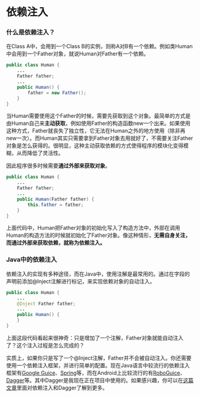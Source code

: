 # 依赖注入

### 什么是依赖注入？

在Class A中，会用到一个Class B的实例，则称A对B有一个依赖。例如类Human中会用到一个Father对象，就说Human对Father有一个依赖。

```java
public class Human {
    ...
    Father father;
    ...
    public Human() {
        father = new Father();
    }
}
```

当Human需要使用这个Father的时候，需要先获取到这个对象。最简单的方式是由Human自己来**主动获取**，例如使用Father的构造函数new一个出来。如果使用这种方式，Father就丧失了独立性，它无法在Human之外的地方使用（除非再new一次）。而Human其实只需要拿到Father对象去用就好了，不需要关注Father对象是怎么获得的。很明显，这种主动获取依赖的方式使得程序的模块化变得模糊，从而降低了灵活性。

因此程序很多时候需要**通过外部来获取对象**。

```java
public class Human {
    ...
    Father father;
    ...
    public Human(Father father) {
        this.father = father;
    }
}
```

上面代码中，Human把Father对象的初始化写入了构造方法中，外部在调用Human的构造方法的时候就初始化了Father对象。像这种情形，**无需自身关注，而通过外部来获取依赖，就称为依赖注入。**

### Java中的依赖注入

依赖注入的实现有多种途径，而在Java中，使用注解是最常用的。通过在字段的声明前添加@Inject注解进行标记，来实现依赖对象的自动注入。

```java
public class Human {
    ...
    @Inject Father father;
    ...
    public Human() {
    }
}
```

上面这段代码看起来很神奇：只是增加了一个注解，Father对象就能自动注入了？这个注入过程是怎么完成的？

实质上，如果你只是写了一个@Inject注解，Father并不会被自动注入。你还需要使用一个依赖注入框架，并进行简单的配置。现在Java语言中较流行的依赖注入框架有[Google Guice](https://github.com/google/guice)、[Spring](http://projects.spring.io/spring-framework/)等，而在Android上比较流行的有[RoboGuice](https://github.com/roboguice/roboguice)、[Dagger](http://square.github.io/dagger/)等。其中Dagger是我现在正在项目中使用的。如果感兴趣，你可以在[这篇文章](https://github.com/android-cn/android-open-project-analysis/tree/master/dagger)里面对依赖注入和Dagger了解到更多。
